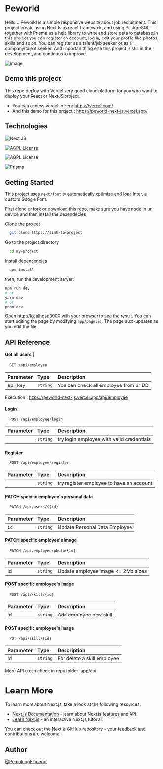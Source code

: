 # Peworld
Hello .. Peworld is a simple responsive website about job recruitment. This project create using NextJs as react framework, and using PostgreSQL together with Prisma as a help library to write and store data to database.In this project you can register an account, log in, edit your profile like photos, skills and so on. You can register as a talent/job seeker or as a company/talent seeker. And importan thing else this project is still in the development, and continous to improve.

![image](https://github.com/PemulungEmperor/peworld_nextJS/assets/76174871/e6aabeea-58ac-4fed-94fa-b86976bd1232)


## Demo this project
This repo deploy with Vercel very good cloud platform for you who want to deploy your React or NextJS project. 
- You can access vercel in here https://vercel.com/
- And this demo for this project : https://peworld-next-js.vercel.app/


## Technologies

![Next JS](https://img.shields.io/badge/Next-black?style=for-the-badge&logo=next.js&logoColor=white)

[![AGPL License](https://img.shields.io/badge/Bootstrap-563D7C?style=for-the-badge&logo=bootstrap&logoColor=white)](http://www.gnu.org/licenses/agpl-3.0)

![AGPL License](https://img.shields.io/badge/PostgreSQL-316192?style=for-the-badge&logo=postgresql&logoColor=white)

![Prisma](https://img.shields.io/badge/Prisma-3982CE?style=for-the-badge&logo=Prisma&logoColor=white)


## Getting Started

This project uses [`next/font`](https://nextjs.org/docs/basic-features/font-optimization) to automatically optimize and load Inter, a custom Google Font.

First clone or fork or download this repo, make sure you have node in ur device and then install the dependecies

Clone the project

```bash
  git clone https://link-to-project
```

Go to the project directory

```bash
  cd my-project
```

Install dependencies

```bash
  npm install
```

then, run the development server:

```bash
npm run dev
# or
yarn dev
# or
pnpm dev
```

Open [http://localhost:3000](http://localhost:3000) with your browser to see the result. You can start editing the page by modifying `app/page.js`. The page auto-updates as you edit the file.

## API Reference

#### Get all users 📄

```
  GET /api/employee
```

| Parameter | Type     | Description                |
| :-------- | :------- | :------------------------- |
| api_key| `string` | You can check all employee from ur DB |

Execution : https://peworld-next-js.vercel.app/api/employee

#### Login

```
  POST /api/employee/login
```

| Parameter | Type     | Description                       |
| :-------- | :------- | :-------------------------------- |
| | `string` |try login employee with valid credentials |

#### Register

```
  POST /api/employee/register
```

| Parameter | Type     | Description                       |
| :-------- | :------- | :-------------------------------- |
| | `string` |try register employee to have an account |

#### PATCH specific employee's personal data

```
  PATCH /api/users/${id}
```

| Parameter | Type     | Description                       |
| :-------- | :------- | :-------------------------------- |
| `id`      | `string` | Update Personal Data Employee |

#### PATCH specific employee's image

```
  PATCH /api/employee/photo/{id}
```

| Parameter | Type     | Description                       |
| :-------- | :------- | :-------------------------------- |
| id | `string` |Update employee image <= 2Mb sizes |


#### POST specific employee's image

```
  POST /api/skill/{id}
```

| Parameter | Type     | Description                       |
| :-------- | :------- | :-------------------------------- |
| id | `string` |Add employee new skill |

#### POST specific employee's image

```
  PUT /api/skill/{id}
```

| Parameter | Type     | Description                       |
| :-------- | :------- | :-------------------------------- |
| id | `string` |For delete a skill employee |


More API u can check in repo folder .app/api

# Learn More
To learn more about Next.js, take a look at the following resources:

- [Next.js Documentation](https://nextjs.org/docs) - learn about Next.js features and API.
- [Learn Next.js](https://nextjs.org/learn) - an interactive Next.js tutorial.

You can check out [the Next.js GitHub repository](https://github.com/vercel/next.js/) - your feedback and contributions are welcome!


## Author
[@PemulungEmperor](https://github.com/PemulungEmperor) 
